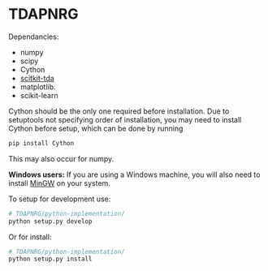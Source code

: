 # TDAPNRG

Dependancies:
  * numpy
  * scipy
  * Cython
  * [scitkit-tda](https://scikit-tda.org/)
  * matplotlib.
  * scikit-learn

Cython should be the only one required before installation. Due to setuptools not specifying order of installation, you may need to install Cython before setup, which can be done by running

```bash
pip install Cython
```

This may also occur for numpy.

**Windows users:** If you are using a Windows machine, you will also need to install [MinGW](http://www.mingw.org) on your system.

To setup for development use:
```bash
# TDAPNRG/python-implementation/
python setup.py develop
```

Or for install:
```bash
# TDAPNRG/python-implementation/
python setup.py install
```
